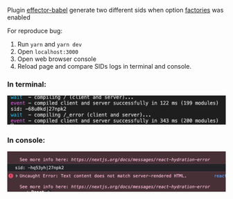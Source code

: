 Plugin [effector-babel](https://effector.dev/docs/api/effector/babel-plugin/) generate two different sids when option [factories](https://effector.dev/docs/api/effector/babel-plugin/#factories) was enabled

For reproduce bug:

1. Run `yarn` and `yarn dev`
2. Open `localhost:3000`
3. Open web browser console
4. Reload page and compare SIDs logs in terminal and console.

### In terminal:

![SID in terminal](./screenshots/terminal.png)

### In console:

![SID in console](./screenshots/console.png)
